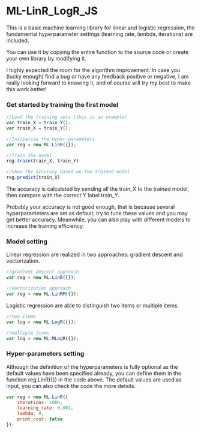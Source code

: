 # ML-LinR_LogR_JS
This is a basic machine learning library for linear and logistic regression, the fundamental hyperparameter settings (learning rate, lambda, iterations) are included. 

You can use it by copying the entire function to the source code or create your own library by modifying it.

I highly expected the room for the algorithm improvement. In case you (lucky enough) find a bug or have any feedback positive or negative, I am really looking forward to knowing it, and of course will try my best to make this work better!

### Get started by training the first model
```js
//Load the training sets (this is an example)
var train_X = train_Y();
var train_X = train_Y();

//Initialize the hyper-parameters
var reg = new ML.LinR({});

//Train the model
reg.train(train_X, train_Y)

//Show the accuracy based on the trained model
reg.predict(train_X)
```
The accuracy is calculated by sending all the train_X to the trained model, then compare with the correct Y label train_Y.

Probably your accuracy is not good enough, that is because several hyperparameters are set as default, try to tune these values and you may get better accuracy. Meanwhile, you can also play with different models to increase the training efficiency. 

### Model setting
Linear regression are realized in two approaches: gradient descent and vectorization.
```js
//gradient descent approach
var reg = new ML.LinR({});

//Vectorization approach
var reg = new ML.LinRM({});
```
Logistic regression are able to distinguish two items or multiple items.
```js
//two items
var log = new ML.LogR({});

//multiple items
var log = new ML.MLogR({});
```
### Hyper-parameters setting
Although the definition of the hyperparameters is fully optional as the default values have been specified already, you can  define them in the function reg.LinR({}) in the code above. The default values are used as input, you can also check the code the more details. 
```js
var reg = new ML.LinR({
    iterations: 1000,
    learning_rate: 0.001,
    lambda: 0,
    print_cost: false
});
```

